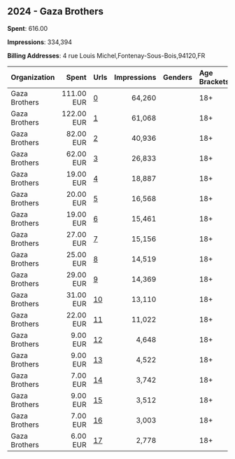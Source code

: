 ## 2024 - Gaza Brothers 
**Spent**: 616.00

**Impressions**: 334,394

**Billing Addresses**: 4 rue Louis Michel,Fontenay-Sous-Bois,94120,FR

|Organization|Spent|Urls|Impressions|Genders|Age Brackets|Country Codes|
|:---|---:|:---|---:|:---|:---|:---|
|Gaza Brothers|111.00 EUR|[0](https://www.snap.com/political-ads/asset/58282475a99b4a417f619a7853077b7cd1bf38e0a9efacbdd672900d0d67b739?mediaType=mp4)|64,260||18+|france|
|Gaza Brothers|122.00 EUR|[1](https://www.snap.com/political-ads/asset/8113b4df152d5d8cf7eba4a742548db0a961a0b529e8e0ba834d1cda0241ad41?mediaType=mp4)|61,068||18+|france|
|Gaza Brothers|82.00 EUR|[2](https://www.snap.com/political-ads/asset/8113b4df152d5d8cf7eba4a742548db0a961a0b529e8e0ba834d1cda0241ad41?mediaType=mp4)|40,936||18+|france|
|Gaza Brothers|62.00 EUR|[3](https://www.snap.com/political-ads/asset/a056f3552936d869dd33f2fb602396d7bd3ff774653cef1e4248bd377a2d488a?mediaType=mp4)|26,833||18+|france|
|Gaza Brothers|19.00 EUR|[4](https://www.snap.com/political-ads/asset/9e3e069ced34929c820fc78c9e8ff5e4b8b12cffa8a5051a35689042828ff8fc?mediaType=mp4)|18,887||18+|france|
|Gaza Brothers|20.00 EUR|[5](https://www.snap.com/political-ads/asset/967b711a7e1a1884afbe242091ffc3671fd7cdf7296bb27d0a77c1ab851dfdba?mediaType=mp4)|16,568||18+|france|
|Gaza Brothers|19.00 EUR|[6](https://www.snap.com/political-ads/asset/427fcc6f28485163f21d796735b25a4fc10d3b0ad53479d462c1a03e78e2ae17?mediaType=mov)|15,461||18+|france|
|Gaza Brothers|27.00 EUR|[7](https://www.snap.com/political-ads/asset/8113b4df152d5d8cf7eba4a742548db0a961a0b529e8e0ba834d1cda0241ad41?mediaType=mp4)|15,156||18+|france|
|Gaza Brothers|25.00 EUR|[8](https://www.snap.com/political-ads/asset/8113b4df152d5d8cf7eba4a742548db0a961a0b529e8e0ba834d1cda0241ad41?mediaType=mp4)|14,519||18+|france|
|Gaza Brothers|29.00 EUR|[9](https://www.snap.com/political-ads/asset/58282475a99b4a417f619a7853077b7cd1bf38e0a9efacbdd672900d0d67b739?mediaType=mp4)|14,369||18+|france|
|Gaza Brothers|31.00 EUR|[10](https://www.snap.com/political-ads/asset/a056f3552936d869dd33f2fb602396d7bd3ff774653cef1e4248bd377a2d488a?mediaType=mp4)|13,110||18+|france|
|Gaza Brothers|22.00 EUR|[11](https://www.snap.com/political-ads/asset/8113b4df152d5d8cf7eba4a742548db0a961a0b529e8e0ba834d1cda0241ad41?mediaType=mp4)|11,022||18+|france|
|Gaza Brothers|9.00 EUR|[12](https://www.snap.com/political-ads/asset/58282475a99b4a417f619a7853077b7cd1bf38e0a9efacbdd672900d0d67b739?mediaType=mp4)|4,648||18+|france|
|Gaza Brothers|9.00 EUR|[13](https://www.snap.com/political-ads/asset/58282475a99b4a417f619a7853077b7cd1bf38e0a9efacbdd672900d0d67b739?mediaType=mp4)|4,522||18+|france|
|Gaza Brothers|7.00 EUR|[14](https://www.snap.com/political-ads/asset/58282475a99b4a417f619a7853077b7cd1bf38e0a9efacbdd672900d0d67b739?mediaType=mp4)|3,742||18+|france|
|Gaza Brothers|9.00 EUR|[15](https://www.snap.com/political-ads/asset/a056f3552936d869dd33f2fb602396d7bd3ff774653cef1e4248bd377a2d488a?mediaType=mp4)|3,512||18+|france|
|Gaza Brothers|7.00 EUR|[16](https://www.snap.com/political-ads/asset/a056f3552936d869dd33f2fb602396d7bd3ff774653cef1e4248bd377a2d488a?mediaType=mp4)|3,003||18+|france|
|Gaza Brothers|6.00 EUR|[17](https://www.snap.com/political-ads/asset/a056f3552936d869dd33f2fb602396d7bd3ff774653cef1e4248bd377a2d488a?mediaType=mp4)|2,778||18+|france|

